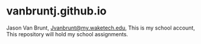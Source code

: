 # vanbruntj.github.io
Jason Van Brunt,
Jvanbrunt@my.waketech.edu,
This is my school account,
This repository will hold my school assignments.